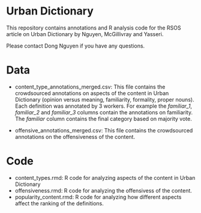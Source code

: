 # Urban Dictionary

This repository contains annotations and R analysis code for the RSOS article on Urban Dictionary by Nguyen, McGillivray and Yasseri.

Please contact Dong Nguyen if you have any questions.
# Data

* content\_type\_annotations\_merged.csv: This file contains the crowdsourced annotations on aspects of the content in Urban Dictionary (opinion versus meaning, familiarity, formality, proper nouns). Each definition was annotated by 3 workers. For example the *familiar\_1*, *familiar\_2* and *familiar\_3* columns contain the annotations on familiarity. The *familiar* column contains the final category based on majority vote.

* offensive\_annotations\_merged.csv: This file contains the crowdsourced annotations on the offensiveness of the content.

# Code

* content\_types.rmd: R code for analyzing aspects of the content in Urban Dictionary
* offensiveness.rmd: R code for analyzing the offensivess of the content.
* popularity\_content.rmd: R code for analyzing how different aspects affect the ranking of the definitions.